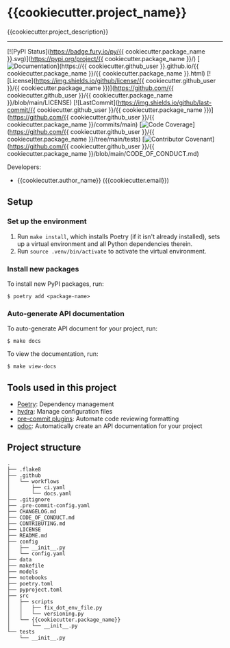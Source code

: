 # {{cookiecutter.project_name}}

{{cookiecutter.project_description}}

---

[![PyPI Status](https://badge.fury.io/py/{{ cookiecutter.package_name }}.svg)](https://pypi.org/project/{{ cookiecutter.package_name }}/)
[![Documentation](https://img.shields.io/badge/docs-passing-green)](https://{{ cookiecutter.github_user }}.github.io/{{ cookiecutter.package_name }}/{{ cookiecutter.package_name }}.html)
[![License](https://img.shields.io/github/license/{{ cookiecutter.github_user }}/{{ cookiecutter.package_name }})](https://github.com/{{ cookiecutter.github_user }}/{{ cookiecutter.package_name }}/blob/main/LICENSE)
[![LastCommit](https://img.shields.io/github/last-commit/{{ cookiecutter.github_user }}/{{ cookiecutter.package_name }})](https://github.com/{{ cookiecutter.github_user }}/{{ cookiecutter.package_name }}/commits/main)
[![Code Coverage](https://img.shields.io/badge/Coverage-0%25-red.svg)](https://github.com/{{ cookiecutter.github_user }}/{{ cookiecutter.package_name }}/tree/main/tests)
[![Contributor Covenant](https://img.shields.io/badge/Contributor%20Covenant-2.0-4baaaa.svg)](https://github.com/{{ cookiecutter.github_user }}/{{ cookiecutter.package_name }}/blob/main/CODE_OF_CONDUCT.md)

Developers:

- {{cookiecutter.author_name}} ({{cookiecutter.email}})

## Setup

### Set up the environment

1. Run `make install`, which installs Poetry (if it isn't already installed), sets up a virtual environment and all Python dependencies therein.
2. Run `source .venv/bin/activate` to activate the virtual environment.

### Install new packages

To install new PyPI packages, run:

```
$ poetry add <package-name>
```

### Auto-generate API documentation

To auto-generate API document for your project, run:

```
$ make docs
```

To view the documentation, run:

```
$ make view-docs
```

## Tools used in this project

- [Poetry](https://towardsdatascience.com/how-to-effortlessly-publish-your-python-package-to-pypi-using-poetry-44b305362f9f): Dependency management
- [hydra](https://hydra.cc/): Manage configuration files
- [pre-commit plugins](https://pre-commit.com/): Automate code reviewing formatting
- [pdoc](https://github.com/pdoc3/pdoc): Automatically create an API documentation for your project

## Project structure

```
.
├── .flake8
├── .github
│   └── workflows
│       ├── ci.yaml
│       └── docs.yaml
├── .gitignore
├── .pre-commit-config.yaml
├── CHANGELOG.md
├── CODE_OF_CONDUCT.md
├── CONTRIBUTING.md
├── LICENSE
├── README.md
├── config
│   ├── __init__.py
│   └── config.yaml
├── data
├── makefile
├── models
├── notebooks
├── poetry.toml
├── pyproject.toml
├── src
│   ├── scripts
│   │   ├── fix_dot_env_file.py
│   │   └── versioning.py
│   └── {{cookiecutter.package_name}}
│       └── __init__.py
└── tests
    └── __init__.py
```
